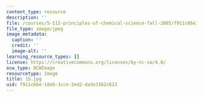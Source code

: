 ```yaml
---
content_type: resource
description: ''
file: /courses/5-112-principles-of-chemical-science-fall-2005/f911c66e18eb3cce2ed2da3e3162c623_15.jpg
file_type: image/jpeg
image_metadata:
  caption: ''
  credit: ''
  image-alt: ''
learning_resource_types: []
license: https://creativecommons.org/licenses/by-nc-sa/4.0/
ocw_type: OCWImage
resourcetype: Image
title: 15.jpg
uid: f911c66e-18eb-3cce-2ed2-da3e3162c623
---
```

